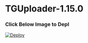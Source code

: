# TGUploader-1.15.0
### Click Below Image to Depl
[![Deploy](https://telegra.ph/file/511ad56e712b88235.jpg)](https://heroku.com/deploy?template=https://github.com/Nathan4374/TGUploader-1.15.0)
